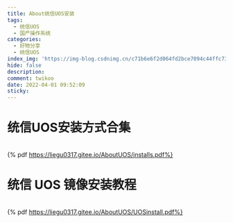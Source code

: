 ```yaml
---
title: About统信UOS安装
tags:
  - 统信UOS
  - 国产操作系统
categories:
  - 好物分享
  - 统信UOS
index_img: 'https://img-blog.csdnimg.cn/c71b6e6f2d064fd2bce7094c44ffc737.png?x-oss-process=image/watermark,type_d3F5LXplbmhlaQ,shadow_50,text_Q1NETiBA54ix5ZCD6LGG55qu,size_20,color_FFFFFF,t_70,g_se,x_16'
hide: false
description: 
comment: twikoo
date: 2022-04-01 09:52:09
sticky: 
---
```




# 统信UOS安装方式合集

<br> {% pdf https://liegu0317.gitee.io/AboutUOS/installs.pdf%} <br>

# 统信 UOS 镜像安装教程

<br> {% pdf https://liegu0317.gitee.io/AboutUOS/UOSinstall.pdf%} <br>
